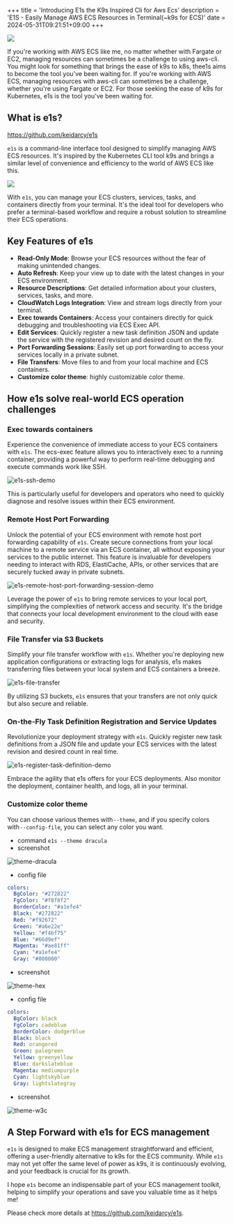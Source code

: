 +++
title = 'Introducing E1s the K9s Inspired Cli for Aws Ecs'
description = 'E1S - Easily Manage AWS ECS Resources in Terminal(~k9s for ECS)'
date = 2024-05-31T09:21:51+09:00
+++

![](https://storage.googleapis.com/zenn-user-upload/84798ff12916-20240531.png)


If you're working with AWS ECS like me, no matter whether with Fargate or EC2, managing resources can sometimes be a challenge to using aws-cli. You might look for something that brings the ease of k9s to k8s, thee1s aims to become the tool you've been waiting for.
If you're working with AWS ECS, managing resources with aws-cli can sometimes be a challenge, whether you're using Fargate or EC2. For those seeking the ease of k9s for Kubernetes, e1s is the tool you've been waiting for.

## What is e1s?

https://github.com/keidarcy/e1s

`e1s` is a command-line interface tool designed to simplify managing AWS ECS resources. It's inspired by the Kubernetes CLI tool k9s and brings a similar level of convenience and efficiency to the world of AWS ECS like this.

![](https://storage.googleapis.com/zenn-user-upload/e04a1aac2fce-20240419.png)

With `e1s`, you can manage your ECS clusters, services, tasks, and containers directly from your terminal. It's the ideal tool for developers who prefer a terminal-based workflow and require a robust solution to streamline their ECS operations.

## Key Features of e1s

 - **Read-Only Mode**: Browse your ECS resources without the fear of making unintended changes.
 - **Auto Refresh**: Keep your view up to date with the latest changes in your ECS environment.
 - **Resource Descriptions**: Get detailed information about your clusters, services, tasks, and more.
 - **CloudWatch Logs Integration**: View and stream logs directly from your terminal.
 - **Exec towards Containers**: Access your containers directly for quick debugging and troubleshooting via ECS Exec API.
 - **Edit Services**: Quickly register a new task definition JSON and update the service with the registered revision and desired count on the fly.
 - **Port Forwarding Sessions**: Easily set up port forwarding to access your services locally in a private subnet.
 - **File Transfers**: Move files to and from your local machine and ECS containers.
 - **Customize color theme**: highly customizable color theme.


## How e1s solve real-world ECS operation challenges

### Exec towards containers

Experience the convenience of immediate access to your ECS containers with `e1s`. The ecs-exec feature allows you to interactively exec to a running container, providing a powerful way to perform real-time debugging and execute commands work like SSH.

![e1s-ssh-demo](https://storage.googleapis.com/zenn-user-upload/8b64c3645673-20240419.gif)

 This is particularly useful for developers and operators who need to quickly diagnose and resolve issues within their ECS environment.

### Remote Host Port Forwarding

Unlock the potential of your ECS environment with remote host port forwarding capability of `e1s`. Create secure connections from your local machine to a remote service via an ECS container, all without exposing your services to the public internet. This feature is invaluable for developers needing to interact with RDS, ElastiCache, APIs, or other services that are securely tucked away in private subnets.

![e1s-remote-host-port-forwarding-session-demo](https://storage.googleapis.com/zenn-user-upload/5f0247819011-20240419.gif)

Leverage the power of `e1s` to bring remote services to your local port, simplifying the complexities of network access and security. It's the bridge that connects your local development environment to the cloud with ease and security.

### File Transfer via S3 Buckets

Simplify your file transfer workflow with `e1s`. Whether you're deploying new application configurations or extracting logs for analysis, e1s makes transferring files between your local system and ECS containers a breeze.

![e1s-file-transfer](https://storage.googleapis.com/zenn-user-upload/db55df6f2b28-20240419.png)

By utilizing S3 buckets, `e1s` ensures that your transfers are not only quick but also secure and reliable.

 ### On-the-Fly Task Definition Registration and Service Updates

Revolutionize your deployment strategy with `e1s`. Quickly register new task definitions from a JSON file and update your ECS services with the latest revision and desired count in real time.

![e1s-register-task-definition-demo](https://storage.googleapis.com/zenn-user-upload/266f3aec4aaf-20240419.gif)

Embrace the agility that e1s offers for your ECS deployments. Also monitor the deployment, container health, and logs, all in your terminal.

### Customize color theme

You can choose various themes with `--theme`, and if you specify colors with `--config-file`, you can select any color you want.

  - command `e1s --theme dracula`
  - screenshot

![theme-dracula](https://storage.googleapis.com/zenn-user-upload/d6c65a3d422f-20240506.png)

  - config file

```yml
colors:
  BgColor: "#272822"
  FgColor: "#f8f8f2"
  BorderColor: "#a1efe4"
  Black: "#272822"
  Red: "#f92672"
  Green: "#a6e22e"
  Yellow: "#f4bf75"
  Blue: "#66d9ef"
  Magenta: "#ae81ff"
  Cyan: "#a1efe4"
  Gray: "#808080"
```

  - screenshot

![theme-hex](https://storage.googleapis.com/zenn-user-upload/ada31dfbbd5a-20240506.png)

  - config file

```yml
colors:
  BgColor: black
  FgColor: cadeblue
  BorderColor: dodgerblue
  Black: black
  Red: orangered
  Green: palegreen
  Yellow: greenyellow
  Blue: darkslateblue
  Magenta: mediumpurple
  Cyan: lightskyblue
  Gray: lightslategray
```

  - screenshot

  ![theme-w3c](https://storage.googleapis.com/zenn-user-upload/7eedd9145db6-20240506.png)


 ## A Step Forward with e1s for ECS management

`e1s` is designed to make ECS management straightforward and efficient, offering a user-friendly alternative to k9s for the ECS community. While `e1s` may not yet offer the same level of power as k9s, it is continuously evolving, and your feedback is crucial for its growth.

I hope `e1s` become an indispensable part of your ECS management toolkit, helping to simplify your operations and save you valuable time as it helps me!

Please check more details at https://github.com/keidarcy/e1s.
